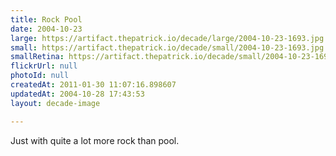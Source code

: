 ```yaml
---
title: Rock Pool
date: 2004-10-23
large: https://artifact.thepatrick.io/decade/large/2004-10-23-1693.jpg
small: https://artifact.thepatrick.io/decade/small/2004-10-23-1693.jpg
smallRetina: https://artifact.thepatrick.io/decade/small/2004-10-23-1693@2x.jpg
flickrUrl: null
photoId: null
createdAt: 2011-01-30 11:07:16.898607
updatedAt: 2004-10-28 17:43:53
layout: decade-image

---
```

Just with quite a lot more rock than pool.
